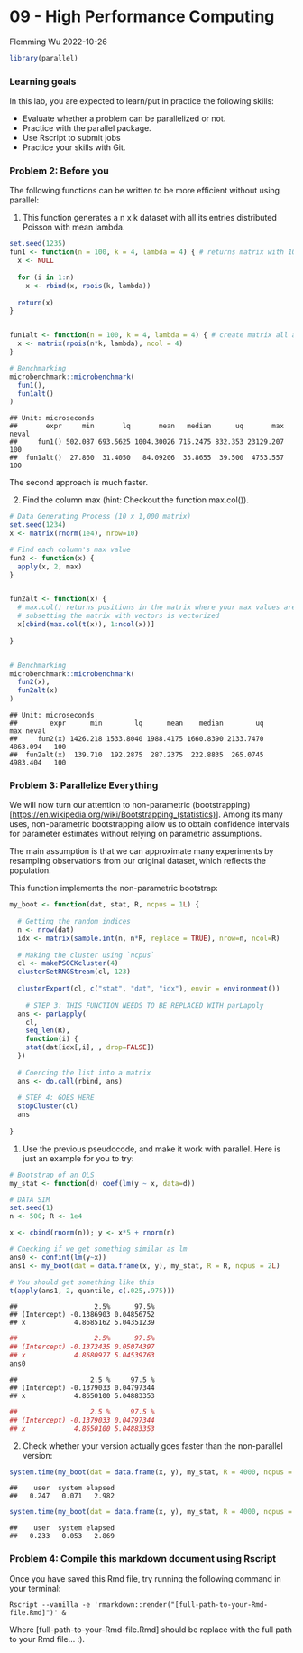 09 - High Performance Computing
================
Flemming Wu
2022-10-26

``` r
library(parallel)
```

### Learning goals

In this lab, you are expected to learn/put in practice the following
skills:

-   Evaluate whether a problem can be parallelized or not.  
-   Practice with the parallel package.  
-   Use Rscript to submit jobs  
-   Practice your skills with Git.  

### Problem 2: Before you

The following functions can be written to be more efficient without
using parallel:

1.  This function generates a n x k dataset with all its entries
    distributed Poisson with mean lambda.

``` r
set.seed(1235)
fun1 <- function(n = 100, k = 4, lambda = 4) { # returns matrix with 100 (n) rows and 4 (k) columns
  x <- NULL
  
  for (i in 1:n)
    x <- rbind(x, rpois(k, lambda))
  
  return(x)
}


fun1alt <- function(n = 100, k = 4, lambda = 4) { # create matrix all at once and populate with set numbers instead of serially adding rows
  x <- matrix(rpois(n*k, lambda), ncol = 4)
}

# Benchmarking
microbenchmark::microbenchmark(
  fun1(),
  fun1alt()
)
```

    ## Unit: microseconds
    ##       expr     min       lq       mean   median      uq       max neval
    ##     fun1() 502.087 693.5625 1004.30026 715.2475 832.353 23129.207   100
    ##  fun1alt()  27.860  31.4050   84.09206  33.8655  39.500  4753.557   100

The second approach is much faster.

2.  Find the column max (hint: Checkout the function max.col()).

``` r
# Data Generating Process (10 x 1,000 matrix)
set.seed(1234)
x <- matrix(rnorm(1e4), nrow=10)

# Find each column's max value
fun2 <- function(x) {
  apply(x, 2, max)
}


fun2alt <- function(x) {
  # max.col() returns positions in the matrix where your max values are, works on rows so need to transpose matrix
  # subsetting the matrix with vectors is vectorized
  x[cbind(max.col(t(x)), 1:ncol(x))]
  
}


# Benchmarking
microbenchmark::microbenchmark(
  fun2(x),
  fun2alt(x)
)
```

    ## Unit: microseconds
    ##        expr      min        lq      mean    median        uq      max neval
    ##     fun2(x) 1426.218 1533.8040 1988.4175 1660.8390 2133.7470 4863.094   100
    ##  fun2alt(x)  139.710  192.2875  287.2375  222.8835  265.0745 4983.404   100

### Problem 3: Parallelize Everything

We will now turn our attention to non-parametric
(bootstrapping)\[<https://en.wikipedia.org/wiki/Bootstrapping_(statistics)>\].
Among its many uses, non-parametric bootstrapping allow us to obtain
confidence intervals for parameter estimates without relying on
parametric assumptions.

The main assumption is that we can approximate many experiments by
resampling observations from our original dataset, which reflects the
population.

This function implements the non-parametric bootstrap:

``` r
my_boot <- function(dat, stat, R, ncpus = 1L) {
  
  # Getting the random indices
  n <- nrow(dat)
  idx <- matrix(sample.int(n, n*R, replace = TRUE), nrow=n, ncol=R)
 
  # Making the cluster using `ncpus`
  cl <- makePSOCKcluster(4)
  clusterSetRNGStream(cl, 123)
  
  clusterExport(cl, c("stat", "dat", "idx"), envir = environment())
  
    # STEP 3: THIS FUNCTION NEEDS TO BE REPLACED WITH parLapply
  ans <- parLapply(
    cl, 
    seq_len(R), 
    function(i) {
    stat(dat[idx[,i], , drop=FALSE])
  })
  
  # Coercing the list into a matrix
  ans <- do.call(rbind, ans)
  
  # STEP 4: GOES HERE
  stopCluster(cl)
  ans
  
}
```

1.  Use the previous pseudocode, and make it work with parallel. Here is
    just an example for you to try:

``` r
# Bootstrap of an OLS
my_stat <- function(d) coef(lm(y ~ x, data=d))

# DATA SIM
set.seed(1)
n <- 500; R <- 1e4

x <- cbind(rnorm(n)); y <- x*5 + rnorm(n)

# Checking if we get something similar as lm
ans0 <- confint(lm(y~x))
ans1 <- my_boot(dat = data.frame(x, y), my_stat, R = R, ncpus = 2L)

# You should get something like this
t(apply(ans1, 2, quantile, c(.025,.975)))
```

    ##                   2.5%      97.5%
    ## (Intercept) -0.1386903 0.04856752
    ## x            4.8685162 5.04351239

``` r
##                   2.5%      97.5%
## (Intercept) -0.1372435 0.05074397
## x            4.8680977 5.04539763
ans0
```

    ##                  2.5 %     97.5 %
    ## (Intercept) -0.1379033 0.04797344
    ## x            4.8650100 5.04883353

``` r
##                  2.5 %     97.5 %
## (Intercept) -0.1379033 0.04797344
## x            4.8650100 5.04883353
```

2.  Check whether your version actually goes faster than the
    non-parallel version:

``` r
system.time(my_boot(dat = data.frame(x, y), my_stat, R = 4000, ncpus = 1L))
```

    ##    user  system elapsed 
    ##   0.247   0.071   2.982

``` r
system.time(my_boot(dat = data.frame(x, y), my_stat, R = 4000, ncpus = 2L))
```

    ##    user  system elapsed 
    ##   0.233   0.053   2.869

### Problem 4: Compile this markdown document using Rscript

Once you have saved this Rmd file, try running the following command in
your terminal:

`Rscript --vanilla -e 'rmarkdown::render("[full-path-to-your-Rmd-file.Rmd]")' &`

Where \[full-path-to-your-Rmd-file.Rmd\] should be replace with the full
path to your Rmd file… :).
